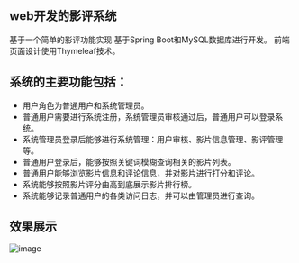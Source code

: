 ## web开发的影评系统
基于一个简单的影评功能实现
基于Spring Boot和MySQL数据库进行开发。
前端页面设计使用Thymeleaf技术。
## 系统的主要功能包括：
* 用户角色为普通用户和系统管理员。
* 普通用户需要进行系统注册，系统管理员审核通过后，普通用户可以登录系统。
* 系统管理员登录后能够进行系统管理：用户审核、影片信息管理、影评管理等。
* 普通用户登录后，能够按照关键词模糊查询相关的影片列表。
* 普通用户能够浏览影片信息和评论信息，并对影片进行打分和评论。
* 系统能够按照影片评分由高到底展示影片排行榜。
* 系统能够记录普通用户的各类访问日志，并可以由管理员进行查询。

## 效果展示
![image](https://github.com/user-attachments/assets/bbd55de2-4072-439b-b860-1ab3548df9c1)

